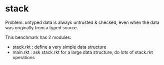 stack
===

Problem: untyped data is always untrusted & checked,
 even when the data was originally from a typed source.

This benchmark has 2 modules:
- stack.rkt : define a very simple data structure
- main.rkt  : ask stack.rkt for a large data structure,
              do lots of stack.rkt operations

